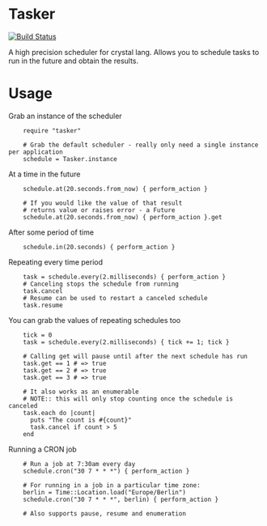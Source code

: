 # Tasker

[![Build Status](https://travis-ci.org/spider-gazelle/tasker.svg?branch=master)](https://travis-ci.org/spider-gazelle/tasker)


A high precision scheduler for crystal lang.
Allows you to schedule tasks to run in the future and obtain the results.


Usage
=====

Grab an instance of the scheduler

```crystal
    require "tasker"

    # Grab the default scheduler - really only need a single instance per application
    schedule = Tasker.instance
```


At a time in the future

```crystal
    schedule.at(20.seconds.from_now) { perform_action }

    # If you would like the value of that result
    # returns value or raises error - a Future
    schedule.at(20.seconds.from_now) { perform_action }.get
```


After some period of time

```crystal
    schedule.in(20.seconds) { perform_action }
```


Repeating every time period

```crystal
    task = schedule.every(2.milliseconds) { perform_action }
    # Canceling stops the schedule from running
    task.cancel
    # Resume can be used to restart a canceled schedule
    task.resume
```

You can grab the values of repeating schedules too

```crystal
    tick = 0
    task = schedule.every(2.milliseconds) { tick += 1; tick }

    # Calling get will pause until after the next schedule has run
    task.get == 1 # => true
    task.get == 2 # => true
    task.get == 3 # => true

    # It also works as an enumerable
    # NOTE:: this will only stop counting once the schedule is canceled
    task.each do |count|
      puts "The count is #{count}"
      task.cancel if count > 5
    end
```


Running a CRON job

```crystal
    # Run a job at 7:30am every day
    schedule.cron("30 7 * * *") { perform_action }

    # For running in a job in a particular time zone:
    berlin = Time::Location.load("Europe/Berlin")
    schedule.cron("30 7 * * *", berlin) { perform_action }

    # Also supports pause, resume and enumeration
```

